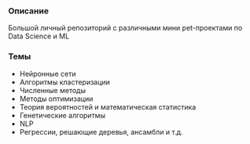 ### Описание
 Большой личный репозиторий с различными мини pet-проектами по Data Science и ML

### Темы
* Нейронные сети
* Алгоритмы кластеризации
* Численные методы
* Методы оптимизации
* Теория вероятностей и математическая статистика
* Генетические алгоритмы
* NLP
* Регрессии, решающие деревья, ансамбли и т.д.